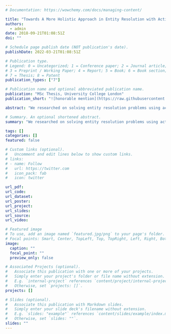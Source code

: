 ```yaml
---
# Documentation: https://wowchemy.com/docs/managing-content/

title: "Towards A More Holistic Approach in Entity Resolution with Active Learning Algorithms"
authors: 
  - admin
date: 2018-09-21T01:08:51Z
doi: ""

# Schedule page publish date (NOT publication's date).
publishDate: 2022-03-21T01:08:51Z

# Publication type.
# Legend: 0 = Uncategorized; 1 = Conference paper; 2 = Journal article;
# 3 = Preprint / Working Paper; 4 = Report; 5 = Book; 6 = Book section;
# 7 = Thesis; 8 = Patent
publication_types: ["7"]

# Publication name and optional abbreviated publication name.
publication: "MSc Thesis, University College London"
publication_short: "![honorable mention](https://raw.githubusercontent.com/tiffanygewang/tiffany.ge.wang/master/assets/media/newline.png) MSc Thesis"

abstract: "We researched on solving entity resolution problems using active learning approaches, and focused on general-based methods. We did a literature review and presented the general pipeline for solving ER tasks with AL approaches. We critically reviewed the existing literature to thematise existing approaches in order to identify three exemplars for evaluation. We critically reflected on the findings of the exemplars and synthesised a new method, CombinedSEL. The method is critically evaluated both theoretically and empirically. It was found to outperform previous approaches. Limitations and future works were discussed as well."

# Summary. An optional shortened abstract.
summary: "We researched on solving entity resolution problems using active learning approaches, and focused on general-based methods. We did a literature review and presented the general pipeline for solving ER tasks with AL approaches. We critically reviewed the existing literature to thematise existing approaches in order to identify three exemplars for evaluation. We critically reflected on the findings of the exemplars and synthesised a new method, CombinedSEL. The method is critically evaluated both theoretically and empirically. It was found to outperform previous approaches. Limitations and future works were discussed as well."

tags: []
categories: []
featured: false

# Custom links (optional).
#   Uncomment and edit lines below to show custom links.
# links:
# - name: Follow
#   url: https://twitter.com
#   icon_pack: fab
#   icon: twitter

url_pdf:
url_code:
url_dataset:
url_poster:
url_project:
url_slides:
url_source:
url_video:

# Featured image
# To use, add an image named `featured.jpg/png` to your page's folder. 
# Focal points: Smart, Center, TopLeft, Top, TopRight, Left, Right, BottomLeft, Bottom, BottomRight.
image:
  caption: ""
  focal_point: ""
  preview_only: false

# Associated Projects (optional).
#   Associate this publication with one or more of your projects.
#   Simply enter your project's folder or file name without extension.
#   E.g. `internal-project` references `content/project/internal-project/index.md`.
#   Otherwise, set `projects: []`.
projects: []

# Slides (optional).
#   Associate this publication with Markdown slides.
#   Simply enter your slide deck's filename without extension.
#   E.g. `slides: "example"` references `content/slides/example/index.md`.
#   Otherwise, set `slides: ""`.
slides: ""
---
```

